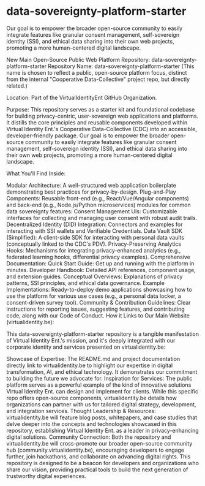 # data-sovereignty-platform-starter
Our goal is to empower the broader open-source community to easily integrate features like granular consent management, self-sovereign identity (SSI), and ethical data sharing into their own web projects, promoting a more human-centered digital landscape.


New Main Open-Source Public Web Platform Repository: data-sovereignty-platform-starter 
Repository Name: data-sovereignty-platform-starter
(This name is chosen to reflect a public, open-source platform focus, distinct from the internal "Cooperative Data-Collective" project repo, but directly related.)

Location: Part of the VirtualIdentityEnt GitHub Organization.

Purpose: This repository serves as a starter kit and foundational codebase for building privacy-centric, user-sovereign web applications and platforms. It distills the core principles and reusable components developed within Virtual Identity Ent.'s Cooperative Data-Collective (CDC) into an accessible, developer-friendly package. Our goal is to empower the broader open-source community to easily integrate features like granular consent management, self-sovereign identity (SSI), and ethical data sharing into their own web projects, promoting a more human-centered digital landscape.

What You'll Find Inside:

Modular Architecture: A well-structured web application boilerplate demonstrating best practices for privacy-by-design.
Plug-and-Play Components: Reusable front-end (e.g., React/Vue/Angular components) and back-end (e.g., Node.js/Python microservices) modules for common data sovereignty features:
Consent Management UIs: Customizable interfaces for collecting and managing user consent with robust audit trails.
Decentralized Identity (DID) Integration: Connectors and examples for interacting with SSI wallets and Verifiable Credentials.
Data Vault SDK (Simplified): A client-side SDK for interacting with personal data vaults (conceptually linked to the CDC's PDV).
Privacy-Preserving Analytics Hooks: Mechanisms for integrating privacy-enhanced analytics (e.g., federated learning hooks, differential privacy examples).
Comprehensive Documentation:
Quick Start Guide: Get up and running with the platform in minutes.
Developer Handbook: Detailed API references, component usage, and extension guides.
Conceptual Overviews: Explanations of privacy patterns, SSI principles, and ethical data governance.
Example Implementations: Ready-to-deploy demo applications showcasing how to use the platform for various use cases (e.g., a personal data locker, a consent-driven survey tool).
Community & Contribution Guidelines: Clear instructions for reporting issues, suggesting features, and contributing code, along with our Code of Conduct.
How it Links to Our Main Website (virtualidentity.be):

This data-sovereignty-platform-starter repository is a tangible manifestation of Virtual Identity Ent.'s mission, and it's deeply integrated with our corporate identity and services presented on virtualidentity.be:

Showcase of Expertise: The README.md and project documentation directly link to virtualidentity.be to highlight our expertise in digital transformation, AI, and ethical technology. It demonstrates our commitment to building the future we advocate for.
Inspiration for Services: The public platform serves as a powerful example of the kind of innovative solutions Virtual Identity Ent. can design and implement for clients. While this specific repo offers open-source components, virtualidentity.be details how organizations can partner with us for tailored digital strategy, development, and integration services.
Thought Leadership & Resources: virtualidentity.be will feature blog posts, whitepapers, and case studies that delve deeper into the concepts and technologies showcased in this repository, establishing Virtual Identity Ent. as a leader in privacy-enhancing digital solutions.
Community Connection: Both the repository and virtualidentity.be will cross-promote our broader open-source community hub (community.virtualidentity.be), encouraging developers to engage further, join hackathons, and collaborate on advancing digital rights.
This repository is designed to be a beacon for developers and organizations who share our vision, providing practical tools to build the next generation of trustworthy digital experiences.








